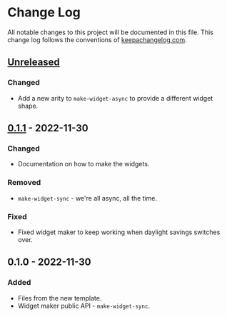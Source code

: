 # Change Log
All notable changes to this project will be documented in this file. This change log follows the conventions of [keepachangelog.com](http://keepachangelog.com/).

## [Unreleased]
### Changed
- Add a new arity to `make-widget-async` to provide a different widget shape.

## [0.1.1] - 2022-11-30
### Changed
- Documentation on how to make the widgets.

### Removed
- `make-widget-sync` - we're all async, all the time.

### Fixed
- Fixed widget maker to keep working when daylight savings switches over.

## 0.1.0 - 2022-11-30
### Added
- Files from the new template.
- Widget maker public API - `make-widget-sync`.

[Unreleased]: https://sourcehost.site/your-name/learn-clojure/compare/0.1.1...HEAD
[0.1.1]: https://sourcehost.site/your-name/learn-clojure/compare/0.1.0...0.1.1
